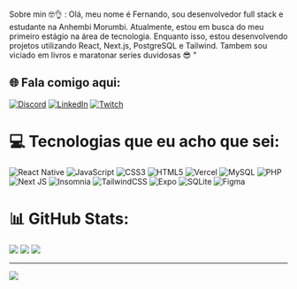 Sobre min 🤓👌 :
Olá, meu nome é Fernando, sou desenvolvedor full stack e estudante na Anhembi Morumbi. Atualmente, estou em busca do meu primeiro estágio na área de tecnologia. Enquanto isso, estou desenvolvendo projetos utilizando React, Next.js, PostgreSQL e Tailwind. Tambem sou viciado em livros e maratonar series duvidosas 😎 "


## 🌐 Fala comigo aqui:
[![Discord](https://img.shields.io/badge/Discord-%237289DA.svg?logo=discord&logoColor=white)](https://discord.gg/FernandoS2#7249) [![LinkedIn](https://img.shields.io/badge/LinkedIn-%230077B5.svg?logo=linkedin&logoColor=white)](https://linkedin.com/in/Fernando ) [![Twitch](https://img.shields.io/badge/Twitch-%239146FF.svg?logo=Twitch&logoColor=white)](https://twitch.tv/fernandin_god) 

# 💻 Tecnologias que eu acho que sei:
![React Native](https://img.shields.io/badge/react_native-%2320232a.svg?style=flat&logo=react&logoColor=%2361DAFB) ![JavaScript](https://img.shields.io/badge/javascript-%23323330.svg?style=flat&logo=javascript&logoColor=%23F7DF1E) ![CSS3](https://img.shields.io/badge/css3-%231572B6.svg?style=flat&logo=css3&logoColor=white) ![HTML5](https://img.shields.io/badge/html5-%23E34F26.svg?style=flat&logo=html5&logoColor=white) ![Vercel](https://img.shields.io/badge/vercel-%23000000.svg?style=flat&logo=vercel&logoColor=white) ![MySQL](https://img.shields.io/badge/mysql-%2300000f.svg?style=flat&logo=mysql&logoColor=white) ![PHP](https://img.shields.io/badge/php-%23777BB4.svg?style=flat&logo=php&logoColor=white) ![Next JS](https://img.shields.io/badge/Next-black?style=flat&logo=next.js&logoColor=white) ![Insomnia](https://img.shields.io/badge/Insomnia-black?style=flat&logo=insomnia&logoColor=5849BE) ![TailwindCSS](https://img.shields.io/badge/tailwindcss-%2338B2AC.svg?style=flat&logo=tailwind-css&logoColor=white) ![Expo](https://img.shields.io/badge/expo-1C1E24?style=flat&logo=expo&logoColor=#D04A37) ![SQLite](https://img.shields.io/badge/sqlite-%2307405e.svg?style=flat&logo=sqlite&logoColor=white) ![Figma](https://img.shields.io/badge/figma-%23F24E1E.svg?style=flat&logo=figma&logoColor=white)
# 📊 GitHub Stats:
![](https://github-readme-stats.vercel.app/api?username=Fernandinprog&theme=dark&hide_border=false&include_all_commits=false&count_private=false)
![](https://github-readme-streak-stats.herokuapp.com/?user=Fernandinprog&theme=dark&hide_border=false)
![](https://github-readme-stats.vercel.app/api/top-langs/?username=Fernandinprog&theme=dark&hide_border=false&include_all_commits=false&count_private=false&layout=compact)




---
[![](https://visitcount.itsvg.in/api?id=Fernandinprog&icon=0&color=0)](https://visitcount.itsvg.in)

<!-- Proudly created with GPRM ( https://gprm.itsvg.in ) -->
